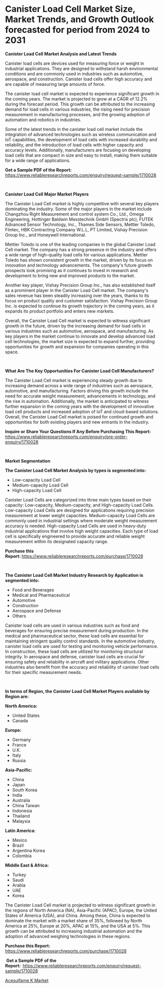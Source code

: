<p><h1>Canister Load Cell Market Size, Market Trends, and Growth Outlook forecasted for period from 2024 to 2031</h1></p><p><strong>Canister Load Cell Market Analysis and Latest Trends</strong></p>
<p><p>Canister load cells are devices used for measuring force or weight in industrial applications. They are designed to withstand harsh environmental conditions and are commonly used in industries such as automotive, aerospace, and construction. Canister load cells offer high accuracy and are capable of measuring large amounts of force.</p><p>The canister load cell market is expected to experience significant growth in the coming years. The market is projected to grow at a CAGR of 12.2% during the forecast period. This growth can be attributed to the increasing demand for load cells in various industries, the rising need for precision measurement in manufacturing processes, and the growing adoption of automation and robotics in industries.</p><p>Some of the latest trends in the canister load cell market include the integration of advanced technologies such as wireless communication and IoT capabilities, the development of load cells with increased durability and reliability, and the introduction of load cells with higher capacity and accuracy levels. Additionally, manufacturers are focusing on developing load cells that are compact in size and easy to install, making them suitable for a wide range of applications.</p></p>
<p><strong>Get a Sample PDF of the Report:&nbsp;</strong> <a href="https://www.reliableresearchreports.com/enquiry/request-sample/1710028">https://www.reliableresearchreports.com/enquiry/request-sample/1710028</a></p>
<p>&nbsp;</p>
<p><strong>Canister Load Cell Major Market Players</strong></p>
<p><p>The Canister Load Cell market is highly competitive with several key players dominating the industry. Some of the major players in the market include Changzhou Right Measurement and control system Co., Ltd., Omega Engineering, Hottinger Baldwin Messtechnik GmbH (Spectris plc), FUTEK Advanced Sensor Technology, Inc., Thames Side Sensors, Mettler Toledo, Flintec, HBK Contracting Company W.L.L, PT Limited, Vishay Precision Group Inc., and Honeywell International.</p><p>Mettler Toledo is one of the leading companies in the global Canister Load Cell market. The company has a strong presence in the industry and offers a wide range of high-quality load cells for various applications. Mettler Toledo has shown consistent growth in the market, driven by its focus on innovation and technology advancements. The company's future growth prospects look promising as it continues to invest in research and development to bring new and improved products to the market.</p><p>Another key player, Vishay Precision Group Inc., has also established itself as a prominent player in the Canister Load Cell market. The company's sales revenue has been steadily increasing over the years, thanks to its focus on product quality and customer satisfaction. Vishay Precision Group Inc. is expected to continue its growth trajectory in the coming years, as it expands its product portfolio and enters new markets.</p><p>Overall, the Canister Load Cell market is expected to witness significant growth in the future, driven by the increasing demand for load cells in various industries such as automotive, aerospace, and manufacturing. As key players in the market continue to innovate and develop advanced load cell technologies, the market size is expected to expand further, providing opportunities for growth and expansion for companies operating in this space.</p></p>
<p>&nbsp;</p>
<p><strong>What Are The Key Opportunities For Canister Load Cell Manufacturers?</strong></p>
<p><p>The Canister Load Cell market is experiencing steady growth due to increasing demand across a wide range of industries such as aerospace, automotive, and manufacturing. Factors driving this growth include the need for accurate weight measurement, advancements in technology, and the rise in automation. Additionally, the market is anticipated to witness further expansion in the coming years with the development of innovative load cell products and increased adoption of IoT and cloud-based solutions. Overall, the Canister Load Cell market is poised for continued growth and opportunities for both existing players and new entrants in the industry.</p></p>
<p><strong>Inquire or Share Your Questions If Any Before Purchasing This Report:</strong> <a href="https://www.reliableresearchreports.com/enquiry/pre-order-enquiry/1710028">https://www.reliableresearchreports.com/enquiry/pre-order-enquiry/1710028</a></p>
<p>&nbsp;</p>
<p><strong>Market Segmentation</strong></p>
<p><strong>The Canister Load Cell Market Analysis by types is segmented into:</strong></p>
<p><ul><li>Low-capacity Load Cell</li><li>Medium-capacity Load Cell</li><li>High-capacity Load Cell</li></ul></p>
<p><p>Canister Load Cells are categorized into three main types based on their capacity: Low-capacity, Medium-capacity, and High-capacity Load Cells. Low-capacity Load Cells are designed for applications requiring precision measurement at lower weight capacities. Medium-capacity Load Cells are commonly used in industrial settings where moderate weight measurement accuracy is needed. High-capacity Load Cells are used in heavy-duty industrial applications that involve high weight capacities. Each type of load cell is specifically engineered to provide accurate and reliable weight measurement within its designated capacity range.</p></p>
<p><strong>Purchase this Report:&nbsp;</strong><a href="https://www.reliableresearchreports.com/purchase/1710028">https://www.reliableresearchreports.com/purchase/1710028</a></p>
<p>&nbsp;</p>
<p><strong>The Canister Load Cell Market Industry Research by Application is segmented into:</strong></p>
<p><ul><li>Food and Beverages</li><li>Medical and Pharmaceutical</li><li>Automotive</li><li>Construction</li><li>Aerospace and Defense</li><li>Others</li></ul></p>
<p><p>Canister load cells are used in various industries such as food and beverages for ensuring precise measurement during production. In the medical and pharmaceutical sector, these load cells are essential for maintaining stringent quality control standards. In the automotive industry, canister load cells are used for testing and monitoring vehicle performance. In construction, these load cells are utilized for monitoring structural integrity. In aerospace and defense, canister load cells are crucial for ensuring safety and reliability in aircraft and military applications. Other industries also benefit from the accuracy and reliability of canister load cells for their specific measurement needs.</p></p>
<p>&nbsp;</p>
<p><strong>In terms of Region, the Canister Load Cell Market Players available by Region are:</strong></p>
<p>
    <p> <strong> North America: </strong>
        <ul>
            <li>United States</li>
            <li>Canada</li>
        </ul>
        </p> 
    <p> <strong> Europe: </strong>
        <ul>
            <li>Germany</li>
            <li>France</li>
            <li>U.K.</li>
            <li>Italy</li>
            <li>Russia</li>
        </ul>
        </p> 
    <p> <strong> Asia-Pacific: </strong>
        <ul>
            <li>China</li>
            <li>Japan</li>
            <li>South Korea</li>
            <li>India</li>
            <li>Australia</li>
            <li>China Taiwan</li>
            <li>Indonesia</li>
            <li>Thailand</li>
            <li>Malaysia</li>
        </ul>
        </p> 
    <p> <strong> Latin America: </strong>
        <ul>
            <li>Mexico</li>
            <li>Brazil</li>
            <li>Argentina Korea</li>
            <li>Colombia</li>
        </ul>
        </p> 
    <p> <strong> Middle East & Africa: </strong>
        <ul>
            <li>Turkey</li>
            <li>Saudi</li>
            <li>Arabia</li>
            <li>UAE</li>
            <li>Korea</li>
        </ul>
    </p>
    </p>
<p><p>The Canister Load Cell market is projected to witness significant growth in the regions of North America (NA), Asia-Pacific (APAC), Europe, the United States of America (USA), and China. Among these, China is expected to dominate the market with a market share of 35%, followed by North America at 25%, Europe at 20%, APAC at 15%, and the USA at 5%. This growth can be attributed to increasing industrial automation and the adoption of advanced weighing technologies in these regions.</p></p>
<p><strong>Purchase this Report: </strong><a href="https://www.reliableresearchreports.com/purchase/1710028">https://www.reliableresearchreports.com/purchase/1710028</a></p>
<p>&nbsp;<strong>Get a Sample PDF of the Report:&nbsp;&nbsp;</strong><a href="https://www.reliableresearchreports.com/enquiry/request-sample/1710028">https://www.reliableresearchreports.com/enquiry/request-sample/1710028</a></p>
<p><strong></strong></p>
<p><p><a href="https://github.com/biheemgalvinlouises6hokrh3h/Market-Research-Report-List-1/blob/main/acesulfame-k-market.md">Acesulfame K Market</a></p></p>